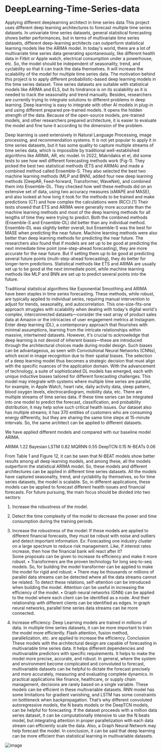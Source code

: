 # DeepLearning-Time-Series-data
Applying different deeplearning architect in time series data
This project uses different deep learning architectures to forecast multiple time series datasets. In univariate time series datasets, general statistical forecasting shows better performances, but in terms of multivariate time series datasets, different deep-learning architects can outperform statistical learning models like the ARIMA model. In today's world, there are a lot of multivariate time series data generating spontaneously, like different health data in Fitbit or Apple watch, electrical consumption under a powerhouse, etc. So, the model should be independent of seasonality, trend, and cyclability so that it can track the data themselves. It will increase the scalability of the model for multiple time series data. The motivation behind this project is to apply different probabilistic-based deep learning models in the time series dataset. Time series datasets are suitable with statistical models like ARIMA and ELS, but its hindrance is on its scalability as it is needed to track the seasonality and trend manually.  Besides, researchers are currently trying to integrate solutions to different problems in deep learning. Deep learning is easy to integrate with other AI models in plug-in and using different prepared pre-trained models. It opens the hidden strength of the data. Because of the open-source models, pre-trained models, and other researchers prepared architecture, it is easier to evaluate the model and fine tune it according to the dimension of the problem. 

Deep learning is used extensively in Natural Language Processing, image processing, and recommendation systems. It is not yet popular to apply it in time series datasets, but it has some quality to capture multiple streams of time series data, which is impossible by traditional well-established algorithms like ARIMA, AR, etc model. In 2022, Makridakis et el, did some tests to see how well different forecasting methods work (Fig-1). They picked the best two statistical methods (ETS and ARIMA) and made a combined method called Ensemble-S. They also selected the best two machine learning methods (MLP and BNN), added four new deep learning methods (DeepAR, Feed-forward, Transformer, WaveNet), and combined them into Ensemble-DL. They checked how well these methods did on an extensive set of data, using two accuracy measures (sMAPE and MASE), and also looked at how long it took for the methods to be trained and make predictions (CT) and how complex the calculations were (RCC).[1] Their tests showed that ETS and ARIMA were generally more accurate than the machine learning methods and most of the deep learning methods for all lengths of time they were trying to predict. Both the combined methods (Ensemble-S and Ensemble-DL) did better than any individual method. Ensemble-DL was slightly better overall, but Ensemble-S was the best for MASE when predicting the near future. Machine learning methods were also better than deep learning methods for predicting the near future. The researchers also found that if models are set up to be good at predicting the next immediate time point (one-step-ahead forecasting), they are more accurate for the near future. But if setting them up to be good at predicting several future points (multi-step-ahead forecasting), they do better for longer-term predictions. Statistical methods like ETS and ARIMA are usually set up to be good at the next immediate point, while machine learning methods like MLP and BNN are set up to predict several points into the future.

Traditional statistical algorithms like Exponential Smoothing and ARIMA have been staples in time series forecasting. These methods, while robust, are typically applied to individual series, requiring manual intervention to adjust for trends, seasonality, and autocorrelation. This one-size-fits-one approach struggles with scalability when dealing with today's digital world's complex, interconnected datasets—consider the vast array of product sales data at Amazon or the intricacies of user engagement metrics at Instagram. Enter deep learning (DL), a contemporary approach that flourishes with minimal assumptions, learning from the intricate relationships within massive, intertwined datasets. However, it's crucial to acknowledge that deep learning is not devoid of inherent biases—these are introduced through the architectural choices made during model design. Such biases can be advantageous, as seen with Convolutional Neural Networks (CNNs), which excel in image recognition due to their spatial biases. The selection of a deep learning model thus becomes a strategic decision that must align with the specific nuances of the application domain. With the advancement of technology, a suite of sophisticated DL models has emerged, each with unique inductive biases tailored for different forecasting challenges. This model may integrate with systems where multiple time series are parallel, for example, in Apple Watch, heart rate, daily activity data, sleep pattern, blood oxygen levels, electrocardiogram, mobility data, etc. There are multiple streams of time series data. If these time series can be integrated into one model to predict the forecast, classification, and probability distribution, it may help solve such critical health issues. Our dataset also has multiple streams; it has 370 entities of customers who are consuming energy differently, but they are sharing the same time steps at 15-minute intervals. So, the same architect can be applied to different datasets. 

We have applied different models and compared with our baseline model ARIMA.

ARIMA	1.22
Bayesian LSTM	0.82
MQRNN	0.55
DeepTCN	0.15
N-BEATs	0.06

From Table 1 and Figure 12, it can be seen that N-BEAT models show better results among all deep learning models, and among these, all the models outperform the statistical ARIMA model. So, these models and different architectures can be applied in different time series datasets. All the models have captured seasonality, trend, and cyclability by themselves, so for time series datasets, the model is scalable. So, in different applications, these models can be applied to forecast different health issues and financial forecasts. 
For future pursuing, the main focus should be divided into two sectors:
1.	Increase the robustness of the model.
2.	Detect the time complexity of the model to decrease the power and time consumption during the training periods.

   
1.	Increase the robustness of the model:
If these models are applied to different financial forecasts, they must be robust with noise and outliers and detect important information. Ex: Forecasting one industry cluster on a large spectrum to reduce risk management. Like, if interest rates increase, then how the financial bank will react after it?   
Some proposals can be given to increase its efficiency and make it more robust. 
•	Transformers are the proven technology for long seq-to-seq models. So, for building the model transformer can be applied to make the model for rigid and robust. 
•	There may be thousands or millions of parallel data streams can be detected where all the data streams cannot be related. To detect these relations, self-attention can be introduced when building the model.  Attention can be useful in increasing the efficiency of the model. 
•	Graph neural networks (GNN) can be applied to the model where each client can be identified as a node. And their relationship with different clients can be identified as edges. In graph neural networks, parallel time series data streams can be more connected. 
2.	Increase efficiency: Deep Learning models are trained in millions of data. In multiple time series datasets, it can be more important to train the model more efficiently. Flash attention, fusion method, parallelization, etc. are applied to increase the efficiency. 
Conclusion
These models with the architectural design are capable of forecasting in multivariable time series data. It helps different dependencies and multivariable predictors with specific requirements. It helps to make the model more precise, accurate, and robust. In general, where the system and environment become complicated and convoluted to forecast, multivariable datasets can be helpful to dictate the forecast precisely and more accurately, measuring and evaluating complete dynamics. In practical applications like finance, healthcare, or supply chain management, decisions are rarely based on a single variable. These models can be efficient in these multivariable datasets. RNN model has some limitations for gradient vanishing, and LSTM has some constraints on bottleneck when backpropagation. That’s why different convoluted autoregressive models, the N beats models or the DeepTCN models, can be helpful for forecasting. If the dataset proceeds with a million data series dataset, it can be computationally intensive to use the N beats model, but integrating attention in proper parallelization with each data stream can efficiently scale the data. Also, a Graph Neural Network may help forecast the model. In conclusion, it can be said that deep learning can be more efficient than statistical learning in multivariable datasets. 

![image](https://github.com/smahmudrahat/DeepLearning-Time-Series-data/assets/112737551/e8d19822-7238-4227-9cc6-8ba38d971685)



